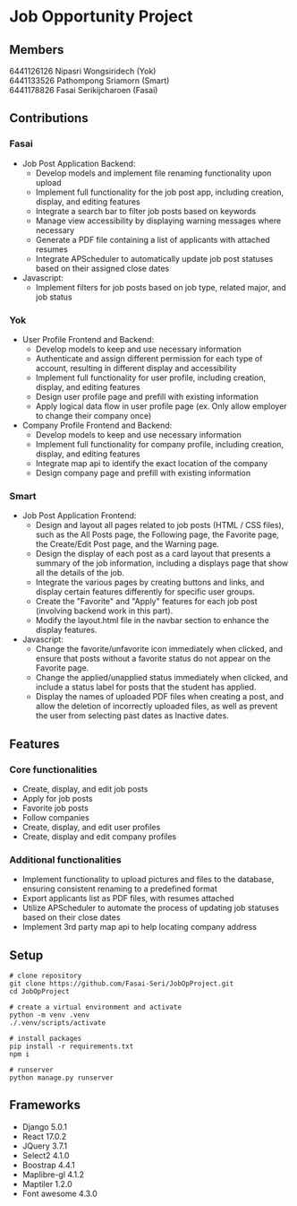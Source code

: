 # Job Opportunity Project

## Members

6441126126 Nipasri Wongsiridech (Yok)  
6441133526 Pathompong Sriamorn (Smart)  
6441178826 Fasai Serikijcharoen (Fasai)

## Contributions

### Fasai

- Job Post Application Backend:
  - Develop models and implement file renaming functionality upon upload
  - Implement full functionality for the job post app, including creation, display, and editing features
  - Integrate a search bar to filter job posts based on keywords
  - Manage view accessibility by displaying warning messages where necessary
  - Generate a PDF file containing a list of applicants with attached resumes
  - Integrate APScheduler to automatically update job post statuses based on their assigned close dates
- Javascript:
  - Implement filters for job posts based on job type, related major, and job status

### Yok

- User Profile Frontend and Backend:
  - Develop models to keep and use necessary information
  - Authenticate and assign different permission for each type of account, resulting in different display and accessibility
  - Implement full functionality for user profile, including creation, display, and editing features
  - Design user profile page and prefill with existing information
  - Apply logical data flow in user profile page (ex. Only allow employer to change their company once)
- Company Profile Frontend and Backend:
  - Develop models to keep and use necessary information
  - Implement full functionality for company profile, including creation, display, and editing features
  - Integrate map api to identify the exact location of the company
  - Design company page and prefill with existing information

### Smart

- Job Post Application Frontend:
  - Design and layout all pages related to job posts (HTML / CSS files), such as the All Posts page, the Following page, the Favorite page, the Create/Edit Post page, and the Warning page.
  - Design the display of each post as a card layout that presents a summary of the job information, including a displays page that show all the details of the job.
  - Integrate the various pages by creating buttons and links, and display certain features differently for specific user groups.
  - Create the "Favorite" and "Apply" features for each job post (involving backend work in this part).
  - Modify the layout.html file in the navbar section to enhance the display features.
- Javascript:
  - Change the favorite/unfavorite icon immediately when clicked, and ensure that posts without a favorite status do not appear on the Favorite page.
  - Change the applied/unapplied status immediately when clicked, and include a status label for posts that the student has applied.
  - Display the names of uploaded PDF files when creating a post, and allow the deletion of incorrectly uploaded files, as well as prevent the user from selecting past dates as Inactive dates.

  
## Features

### Core functionalities

- Create, display, and edit job posts
- Apply for job posts
- Favorite job posts
- Follow companies
- Create, display, and edit user profiles
- Create, display and edit company profiles

### Additional functionalities

- Implement functionality to upload pictures and files to the database, ensuring consistent renaming to a predefined format
- Export applicants list as PDF files, with resumes attached
- Utilize APScheduler to automate the process of updating job statuses based on their close dates
- Implement 3rd party map api to help locating company address

## Setup

```Shell
# clone repository
git clone https://github.com/Fasai-Seri/JobOpProject.git
cd JobOpProject

# create a virtual environment and activate
python -m venv .venv
./.venv/scripts/activate

# install packages
pip install -r requirements.txt
npm i

# runserver
python manage.py runserver
```

## Frameworks

- Django 5.0.1
- React 17.0.2
- JQuery 3.7.1
- Select2 4.1.0
- Boostrap 4.4.1
- Maplibre-gl 4.1.2
- Maptiler 1.2.0
- Font awesome 4.3.0
